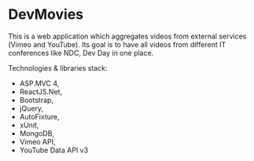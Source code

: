 DevMovies
========

This is a web application which aggregates videos from external services (Vimeo and YouTube). Its goal is to have all videos from different IT conferences like NDC, Dev Day in one place.

Technologies & libraries stack:

* ASP.MVC 4,
* ReactJS.Net,
* Bootstrap,
* jQuery,
* AutoFixture,
* xUnit,
* MongoDB,
* Vimeo API,
* YouTube Data API v3
